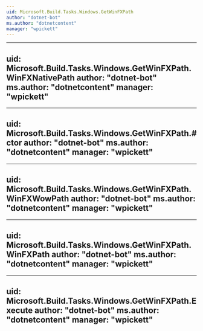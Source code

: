 ```yaml
---
uid: Microsoft.Build.Tasks.Windows.GetWinFXPath
author: "dotnet-bot"
ms.author: "dotnetcontent"
manager: "wpickett"
---
```


---
uid: Microsoft.Build.Tasks.Windows.GetWinFXPath.WinFXNativePath
author: "dotnet-bot"
ms.author: "dotnetcontent"
manager: "wpickett"
---

---
uid: Microsoft.Build.Tasks.Windows.GetWinFXPath.#ctor
author: "dotnet-bot"
ms.author: "dotnetcontent"
manager: "wpickett"
---

---
uid: Microsoft.Build.Tasks.Windows.GetWinFXPath.WinFXWowPath
author: "dotnet-bot"
ms.author: "dotnetcontent"
manager: "wpickett"
---

---
uid: Microsoft.Build.Tasks.Windows.GetWinFXPath.WinFXPath
author: "dotnet-bot"
ms.author: "dotnetcontent"
manager: "wpickett"
---

---
uid: Microsoft.Build.Tasks.Windows.GetWinFXPath.Execute
author: "dotnet-bot"
ms.author: "dotnetcontent"
manager: "wpickett"
---
